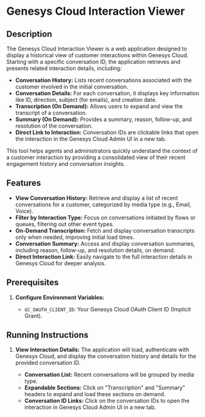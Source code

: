 # Genesys Cloud Interaction Viewer

## Description

The Genesys Cloud Interaction Viewer is a web application designed to display a historical view of customer interactions within Genesys Cloud. Starting with a specific conversation ID, the application retrieves and presents related interaction details, including:

*   **Conversation History:** Lists recent conversations associated with the customer involved in the initial conversation.
*   **Conversation Details:** For each conversation, it displays key information like ID, direction, subject (for emails), and creation date.
*   **Transcription (On Demand):** Allows users to expand and view the transcript of a conversation.
*   **Summary (On Demand):** Provides a summary, reason, follow-up, and resolution of the conversation.
*   **Direct Link to Interaction:**  Conversation IDs are clickable links that open the interaction in the Genesys Cloud Admin UI in a new tab.

This tool helps agents and administrators quickly understand the context of a customer interaction by providing a consolidated view of their recent engagement history and conversation insights.

## Features

*   **View Conversation History:** Retrieve and display a list of recent conversations for a customer, categorized by media type (e.g., Email, Voice).
*   **Filter by Interaction Type:**  Focus on conversations initiated by flows or queues, filtering out other event types.
*   **On-Demand Transcription:** Fetch and display conversation transcripts only when needed, improving initial load times.
*   **Conversation Summary:** Access and display conversation summaries, including reason, follow-up, and resolution details, on demand.
*   **Direct Interaction Link:**  Easily navigate to the full interaction details in Genesys Cloud for deeper analysis.

## Prerequisites

1.  **Configure Environment Variables:**

    *   `GC_OAUTH_CLIENT_ID`:  Your Genesys Cloud OAuth Client ID (Implicit Grant).
  
## Running Instructions

1.  **View Interaction Details:** The application will load, authenticate with Genesys Cloud, and display the conversation history and details for the provided conversation ID.

    *   **Conversation List:**  Recent conversations will be grouped by media type.
    *   **Expandable Sections:** Click on "Transcription" and "Summary" headers to expand and load these sections on demand.
    *   **Conversation ID Links:** Click on the conversation IDs to open the interaction in Genesys Cloud Admin UI in a new tab.
